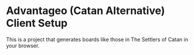# Advantageo (Catan Alternative) Client Setup
This is a project that generates boards like those in The Settlers of Catan in your browser.
